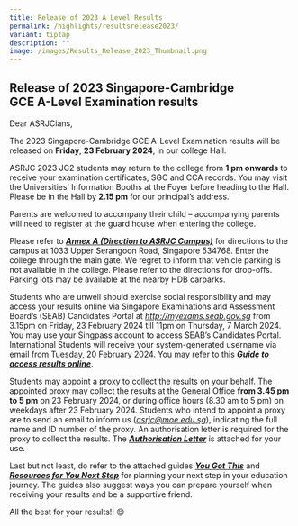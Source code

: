 ```yaml
---
title: Release of 2023 A Level Results
permalink: /highlights/resultsrelease2023/
variant: tiptap
description: ""
image: /images/Results_Release_2023_Thumbnail.png
---
```

<h2><strong>Release of 2023 Singapore-Cambridge </strong><br><strong>GCE A-Level Examination results</strong></h2>
<p>Dear ASRJCians,</p>
<p>The 2023 Singapore-Cambridge GCE A-Level Examination results will be released
on <strong>Friday</strong>, <strong>23 February 2024</strong>, in our college
Hall.</p>
<p>ASRJC 2023 JC2 students may return to the college from <strong>1 pm onwards</strong> to
receive your examination certificates, SGC and CCA records. You may visit
the Universities’ Information Booths at the Foyer before heading to the
Hall. Please be in the Hall by <strong>2.15 pm</strong> for our principal’s
address.</p>
<p>Parents are welcomed to accompany their child – accompanying parents will
need to register at the guard house when entering the college.</p>
<p>Please refer to <strong><em><a href="/files/Annex_A.pdf" rel="noopener noreferrer nofollow" target="_blank"><u>Annex A (Direction to ASRJC Campus)</u></a></em></strong> for
directions to the campus at 1033 Upper Serangoon Road, Singapore 534768.
Enter the college through the main gate. We regret to inform that vehicle
parking is not available in the college. Please refer to the directions
for drop-offs. Parking lots may be available at the nearby HDB carparks.</p>
<p>Students who are unwell should exercise social responsibility and may
access your results online via Singapore Examinations and Assessment Board’s
(SEAB) Candidates Portal at <em><a href="http://myexams.seab.gov.sg" rel="noopener noreferrer nofollow" target="_blank">http://myexams.seab.gov.sg</a> </em>from
3.15pm on Friday, 23 February 2024 till 11pm on Thursday, 7 March 2024.
You may use your Singpass account to access SEAB’s Candidates Portal. International
Students will receive your system-generated username via email from Tuesday,
20 February 2024. You may refer to this <strong><em><a href="/files/Guide_to_access_result_online___School_Candidates.pdf" rel="noopener noreferrer nofollow" target="_blank"><u>Guide to access results online</u></a></em></strong>.</p>
<p>Students may appoint a proxy to collect the results on your behalf. The
appointed proxy may collect the results at the General Office <strong>from 3.45 pm</strong>  <strong>to 5 pm</strong> on
23 February 2024, or during office hours (8.30 am to 5 pm) on weekdays
after 23 February 2024. Students who intend to appoint a proxy are to send
an email to inform us (<em><u>asrjc@moe.edu.sg</u></em>), indicating the
full name and ID number of the proxy. An authorisation letter is required
for the proxy to collect the results. The <strong><em><a href="/files/Authorisation_letter_for_Proxies.pdf" rel="noopener noreferrer nofollow" target="_blank"><u>Authorisation Letter</u></a></em></strong> is
attached for your use.</p>
<p>Last but not least, do refer to the attached guides <strong><em><a href="/files/You_Got_This_Infographic.pdf" rel="noopener noreferrer nofollow" target="_blank">You Got This</a></em></strong> and <strong><em><a href="/files/Resources_For_Your_Next_Step.pdf" rel="noopener noreferrer nofollow" target="_blank">Resources for You Next Step</a></em></strong> for
planning your next step in your education journey. The guides also suggest
ways you can prepare yourself when receiving your results and be a supportive
friend.</p>
<p>All the best for your results!! 😊</p>
<p></p>